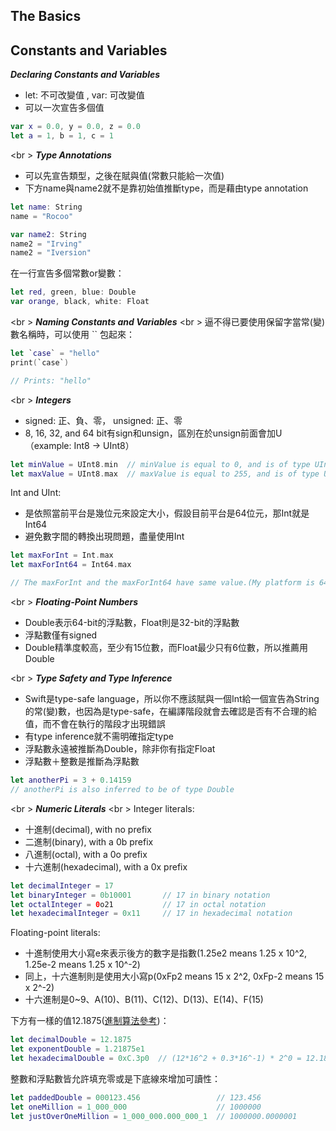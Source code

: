 The Basics
----------


Constants and Variables
----------
***Declaring Constants and Variables***
* let: 不可改變值 , var: 可改變值
* 可以一次宣告多個值
```swift
var x = 0.0, y = 0.0, z = 0.0
let a = 1, b = 1, c = 1
```
<br \>
***Type Annotations***
* 可以先宣告類型，之後在賦與值(常數只能給一次值)
* 下方name與name2就不是靠初始值推斷type，而是藉由type annotation
```swift
let name: String
name = "Rocoo"

var name2: String
name2 = "Irving"
name2 = "Iversion"
```

在一行宣告多個常數or變數：
```swift
let red, green, blue: Double
var orange, black, white: Float
```
<br \>
***Naming Constants and Variables***
<br \>
逼不得已要使用保留字當常(變)數名稱時，可以使用 `` 包起來：
```swift
let `case` = "hello"
print(`case`)

// Prints: "hello"
```
<br \>
***Integers***
* signed: 正、負、零， unsigned: 正、零
* 8, 16, 32, and 64 bit有sign和unsign，區別在於unsign前面會加U（example: Int8 -> UInt8）
```swift
let minValue = UInt8.min  // minValue is equal to 0, and is of type UInt8
let maxValue = UInt8.max  // maxValue is equal to 255, and is of type UInt8
```

Int and UInt:
* 是依照當前平台是幾位元來設定大小，假設目前平台是64位元，那Int就是Int64
* 避免數字間的轉換出現問題，盡量使用Int
```swift
let maxForInt = Int.max
let maxForInt64 = Int64.max

// The maxForInt and the maxForInt64 have same value.(My platform is 64-bit)
```

<br \>
***Floating-Point Numbers***
* Double表示64-bit的浮點數，Float則是32-bit的浮點數
* 浮點數僅有signed
* Double精準度較高，至少有15位數，而Float最少只有6位數，所以推薦用Double

<br \>
***Type Safety and Type Inference***
* Swift是type-safe language，所以你不應該賦與一個Int給一個宣告為String的常(變)數，也因為是type-safe，在編譯階段就會去確認是否有不合理的給值，而不會在執行的階段才出現錯誤
* 有type inference就不需明確指定type
* 浮點數永遠被推斷為Double，除非你有指定Float
* 浮點數＋整數是推斷為浮點數
```swift
let anotherPi = 3 + 0.14159
// anotherPi is also inferred to be of type Double
```

<br \>
***Numeric Literals***
<br \>
Integer literals:
* 十進制(decimal), with no prefix
* 二進制(binary), with a 0b prefix
* 八進制(octal), with a 0o prefix
* 十六進制(hexadecimal), with a 0x prefix
```swift
let decimalInteger = 17
let binaryInteger = 0b10001       // 17 in binary notation
let octalInteger = 0o21           // 17 in octal notation
let hexadecimalInteger = 0x11     // 17 in hexadecimal notation
```

Floating-point literals:
* 十進制使用大小寫e來表示後方的數字是指數(1.25e2 means 1.25 x 10^2, 1.25e-2 means 1.25 x 10^-2)
* 同上，十六進制則是使用大小寫p(0xFp2 means 15 x 2^2, 0xFp-2 means 15 x 2^-2)
* 十六進制是0~9、A(10)、B(11)、C(12)、D(13)、E(14)、F(15)

下方有一樣的值12.1875([進制算法參考](https://market.cloud.edu.tw/content/vocation/business/tc_ct/ch3/3-2.htm))：

```swift
let decimalDouble = 12.1875
let exponentDouble = 1.21875e1
let hexadecimalDouble = 0xC.3p0  // (12*16^2 + 0.3*16^-1) * 2^0 = 12.1875
```

整數和浮點數皆允許填充零或是下底線來增加可讀性：
```swift
let paddedDouble = 000123.456                 // 123.456
let oneMillion = 1_000_000                    // 1000000
let justOverOneMillion = 1_000_000.000_000_1  // 1000000.0000001
```








